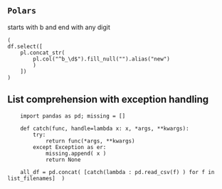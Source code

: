
## ```Polars```

starts with b and end with any digit
```
(
df.select([
    pl.concat_str(
        pl.col("^b_\d$").fill_null("").alias("new")
        )
    ])
)
```


## List comprehension with exception handling

```
    import pandas as pd; missing = []    
    
    def catch(func, handle=lambda x: x, *args, **kwargs):
        try:            
            return func(*args, **kwargs)
        except Exception as er:
            missing.append( x )
            return None 
            
    all_df = pd.concat( [catch(lambda : pd.read_csv(f) ) for f in list_filenames]  )      
```    
